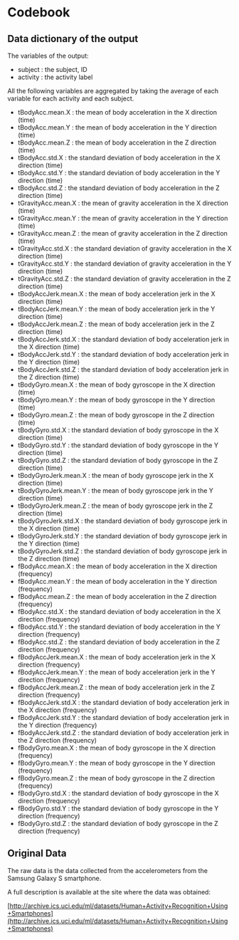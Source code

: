 Codebook
===================

## Data dictionary of the output ##

The variables of the output:

- subject : the subject, ID
- activity : the activity label

All the following variables are aggregated by taking the average of each variable for each activity and each subject. 

- tBodyAcc.mean.X : the mean of body acceleration in the X direction (time)
- tBodyAcc.mean.Y : the mean of body acceleration in the Y direction (time)
- tBodyAcc.mean.Z : the mean of body acceleration in the Z direction (time)
- tBodyAcc.std.X : the standard deviation of body acceleration in the X direction (time)
- tBodyAcc.std.Y : the standard deviation of body acceleration in the Y direction (time)
- tBodyAcc.std.Z : the standard deviation of body acceleration in the Z direction (time)
- tGravityAcc.mean.X : the mean of gravity acceleration in the X direction (time)
- tGravityAcc.mean.Y : the mean of gravity acceleration in the Y direction (time)
- tGravityAcc.mean.Z : the mean of gravity acceleration in the Z direction (time)
- tGravityAcc.std.X : the standard deviation of gravity acceleration in the X direction (time)
- tGravityAcc.std.Y : the standard deviation of gravity acceleration in the Y direction (time)
- tGravityAcc.std.Z : the standard deviation of gravity acceleration in the Z direction (time)
- tBodyAccJerk.mean.X : the mean of body acceleration jerk in the X direction (time)
- tBodyAccJerk.mean.Y : the mean of body acceleration jerk in the Y direction (time)
- tBodyAccJerk.mean.Z : the mean of body acceleration jerk in the Z direction (time)
- tBodyAccJerk.std.X : the standard deviation of body acceleration jerk in the X direction (time)  
- tBodyAccJerk.std.Y : the standard deviation of body acceleration jerk in the Y direction (time)
- tBodyAccJerk.std.Z : the standard deviation of body acceleration jerk in the Z direction (time)
- tBodyGyro.mean.X : the mean of body gyroscope in the X direction (time)
- tBodyGyro.mean.Y : the mean of body gyroscope in the Y direction (time)
- tBodyGyro.mean.Z : the mean of body gyroscope in the Z direction (time)
- tBodyGyro.std.X : the standard deviation of body gyroscope in the X direction (time)
- tBodyGyro.std.Y : the standard deviation of body gyroscope in the Y direction (time)
- tBodyGyro.std.Z : the standard deviation of body gyroscope in the Z direction (time)
- tBodyGyroJerk.mean.X : the mean of body gyroscope jerk in the X direction (time)
- tBodyGyroJerk.mean.Y : the mean of body gyroscope jerk in the Y direction (time)
- tBodyGyroJerk.mean.Z : the mean of body gyroscope jerk in the Z direction (time)
- tBodyGyroJerk.std.X : the standard deviation of body gyroscope jerk in the X direction (time)
- tBodyGyroJerk.std.Y : the standard deviation of body gyroscope jerk in the Y direction (time)
- tBodyGyroJerk.std.Z : the standard deviation of body gyroscope jerk in the Z direction (time)
- fBodyAcc.mean.X : the mean of body acceleration in the X direction (frequency)
- fBodyAcc.mean.Y : the mean of body acceleration in the Y direction (frequency)
- fBodyAcc.mean.Z : the mean of body acceleration in the Z direction (frequency)
- fBodyAcc.std.X : the standard deviation of body acceleration in the X direction (frequency)
- fBodyAcc.std.Y : the standard deviation of body acceleration in the Y direction (frequency)
- fBodyAcc.std.Z : the standard deviation of body acceleration in the Z direction (frequency)
- fBodyAccJerk.mean.X : the mean of body acceleration jerk in the X direction (frequency)
- fBodyAccJerk.mean.Y : the mean of body acceleration jerk in the Y direction (frequency)
- fBodyAccJerk.mean.Z : the mean of body acceleration jerk in the Z direction (frequency)
- fBodyAccJerk.std.X : the standard deviation of body acceleration jerk in the X direction (frequency)
- fBodyAccJerk.std.Y : the standard deviation of body acceleration jerk in the Y direction (frequency)
- fBodyAccJerk.std.Z : the standard deviation of body acceleration jerk in the Z direction (frequency)
- fBodyGyro.mean.X : the mean of body gyroscope in the X direction (frequency)
- fBodyGyro.mean.Y : the mean of body gyroscope in the Y direction (frequency)
- fBodyGyro.mean.Z : the mean of body gyroscope in the Z direction (frequency)
- fBodyGyro.std.X : the standard deviation of body gyroscope in the X direction (frequency)
- fBodyGyro.std.Y : the standard deviation of body gyroscope in the Y direction (frequency)
- fBodyGyro.std.Z : the standard deviation of body gyroscope in the Z direction (frequency)

## Original Data ##

The raw data is the data collected from the accelerometers from the Samsung Galaxy S smartphone. 

A full description is available at the site where the data was obtained: 

[http://archive.ics.uci.edu/ml/datasets/Human+Activity+Recognition+Using+Smartphones](http://archive.ics.uci.edu/ml/datasets/Human+Activity+Recognition+Using+Smartphones) 